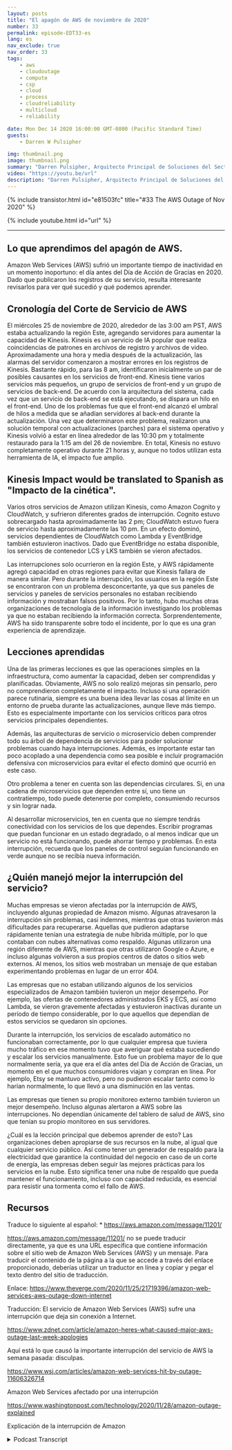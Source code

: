 ```yaml
---
layout: posts
title: "El apagón de AWS de noviembre de 2020"
number: 33
permalink: episode-EDT33-es
lang: es
nav_exclude: true
nav_order: 33
tags:
    - aws
    - cloudoutage
    - compute
    - csp
    - cloud
    - process
    - cloudreliability
    - multicloud
    - reliability

date: Mon Dec 14 2020 16:00:00 GMT-0800 (Pacific Standard Time)
guests:
    - Darren W Pulsipher

img: thumbnail.png
image: thumbnail.png
summary: "Darren Pulsipher, Arquitecto Principal de Soluciones del Sector Público en Intel, habla sobre las lecciones aprendidas de la interrupción de AWS en noviembre de 2020 y soluciones preventivas para navegar por dichas interrupciones."
video: "https://youtu.be/url"
description: "Darren Pulsipher, Arquitecto Principal de Soluciones del Sector Público en Intel, habla sobre las lecciones aprendidas de la interrupción de AWS en noviembre de 2020 y soluciones preventivas para navegar por dichas interrupciones."
---
```


<div>
{% include transistor.html id="e81503fc" title="#33 The AWS Outage of Nov 2020" %}

{% include youtube.html id="url" %}
</div>

---

## Lo que aprendimos del apagón de AWS.

Amazon Web Services (AWS) sufrió un importante tiempo de inactividad en un momento inoportuno: el día antes del Día de Acción de Gracias en 2020. Dado que publicaron los registros de su servicio, resulta interesante revisarlos para ver qué sucedió y qué podemos aprender.

## Cronología del Corte de Servicio de AWS

El miércoles 25 de noviembre de 2020, alrededor de las 3:00 am PST, AWS estaba actualizando la región Este, agregando servidores para aumentar la capacidad de Kinesis. Kinesis es un servicio de IA popular que realiza coincidencias de patrones en archivos de registro y archivos de video. Aproximadamente una hora y media después de la actualización, las alarmas del servidor comenzaron a mostrar errores en los registros de Kinesis. Bastante rápido, para las 8 am, identificaron inicialmente un par de posibles causantes en los servicios de front-end. Kinesis tiene varios servicios más pequeños, un grupo de servicios de front-end y un grupo de servicios de back-end. De acuerdo con la arquitectura del sistema, cada vez que un servicio de back-end se está ejecutando, se dispara un hilo en el front-end. Uno de los problemas fue que el front-end alcanzó el umbral de hilos a medida que se añadían servidores al back-end durante la actualización. Una vez que determinaron este problema, realizaron una solución temporal con actualizaciones (parches) para el sistema operativo y Kinesis volvió a estar en línea alrededor de las 10:30 pm y totalmente restaurado para la 1:15 am del 26 de noviembre. En total, Kinesis no estuvo completamente operativo durante 21 horas y, aunque no todos utilizan esta herramienta de IA, el impacto fue amplio.

## Kinesis Impact would be translated to Spanish as "Impacto de la cinética".

Varios otros servicios de Amazon utilizan Kinesis, como Amazon Cognito y CloudWatch, y sufrieron diferentes grados de interrupción. Cognito estuvo sobrecargado hasta aproximadamente las 2 pm; CloudWatch estuvo fuera de servicio hasta aproximadamente las 10 pm. En un efecto dominó, servicios dependientes de CloudWatch como Lambda y EventBridge también estuvieron inactivos. Dado que EventBridge no estaba disponible, los servicios de contenedor LCS y LKS también se vieron afectados.

Las interrupciones solo ocurrieron en la región Este, y AWS rápidamente agregó capacidad en otras regiones para evitar que Kinesis fallara de manera similar. Pero durante la interrupción, los usuarios en la región Este se encontraron con un problema desconcertante, ya que sus paneles de servicios y paneles de servicios personales no estaban recibiendo información y mostraban falsos positivos. Por lo tanto, hubo muchas otras organizaciones de tecnología de la información investigando los problemas ya que no estaban recibiendo la información correcta. Sorprendentemente, AWS ha sido transparente sobre todo el incidente, por lo que es una gran experiencia de aprendizaje.

## Lecciones aprendidas

Una de las primeras lecciones es que las operaciones simples en la infraestructura, como aumentar la capacidad, deben ser comprendidas y planificadas. Obviamente, AWS no solo realizó mejoras sin pensarlo, pero no comprendieron completamente el impacto. Incluso si una operación parece rutinaria, siempre es una buena idea llevar las cosas al límite en un entorno de prueba durante las actualizaciones, aunque lleve más tiempo. Esto es especialmente importante con los servicios críticos para otros servicios principales dependientes.

Además, las arquitecturas de servicio o microservicio deben comprender todo su árbol de dependencia de servicios para poder solucionar problemas cuando haya interrupciones. Además, es importante estar tan poco acoplado a una dependencia como sea posible e incluir programación defensiva con microservicios para evitar el efecto dominó que ocurrió en este caso.

Otro problema a tener en cuenta son las dependencias circulares. Si, en una cadena de microservicios que dependen entre sí, uno tiene un contratiempo, todo puede detenerse por completo, consumiendo recursos y sin lograr nada.

Al desarrollar microservicios, ten en cuenta que no siempre tendrás conectividad con los servicios de los que dependes. Escribir programas que puedan funcionar en un estado degradado, o al menos indicar que un servicio no está funcionando, puede ahorrar tiempo y problemas. En esta interrupción, recuerda que los paneles de control seguían funcionando en verde aunque no se recibía nueva información.

## ¿Quién manejó mejor la interrupción del servicio?

Muchas empresas se vieron afectadas por la interrupción de AWS, incluyendo algunas propiedad de Amazon mismo. Algunas atravesaron la interrupción sin problemas, casi indemnes, mientras que otras tuvieron más dificultades para recuperarse. Aquellas que pudieron adaptarse rápidamente tenían una estrategia de nube híbrida múltiple, por lo que contaban con nubes alternativas como respaldo. Algunas utilizaron una región diferente de AWS, mientras que otras utilizaron Google o Azure, e incluso algunas volvieron a sus propios centros de datos o sitios web externos. Al menos, los sitios web mostraban un mensaje de que estaban experimentando problemas en lugar de un error 404.

Las empresas que no estaban utilizando algunos de los servicios especializados de Amazon también tuvieron un mejor desempeño. Por ejemplo, las ofertas de contenedores administrados EKS y ECS, así como Lambda, se vieron gravemente afectadas y estuvieron inactivas durante un período de tiempo considerable, por lo que aquellos que dependían de estos servicios se quedaron sin opciones.

Durante la interrupción, los servicios de escalado automático no funcionaban correctamente, por lo que cualquier empresa que tuviera mucho tráfico en ese momento tuvo que averiguar qué estaba sucediendo y escalar los servicios manualmente. Esto fue un problema mayor de lo que normalmente sería, ya que era el día antes del Día de Acción de Gracias, un momento en el que muchos consumidores viajan y compran en línea. Por ejemplo, Etsy se mantuvo activo, pero no pudieron escalar tanto como lo harían normalmente, lo que llevó a una disminución en las ventas.

Las empresas que tienen su propio monitoreo externo también tuvieron un mejor desempeño. Incluso algunas alertaron a AWS sobre las interrupciones. No dependían únicamente del tablero de salud de AWS, sino que tenían su propio monitoreo en sus servidores.

¿Cuál es la lección principal que debemos aprender de esto? Las organizaciones deben apropiarse de sus recursos en la nube, al igual que cualquier servicio público. Así como tener un generador de respaldo para la electricidad que garantice la continuidad del negocio en caso de un corte de energía, las empresas deben seguir las mejores prácticas para los servicios en la nube. Esto significa tener una nube de respaldo que pueda mantener el funcionamiento, incluso con capacidad reducida, es esencial para resistir una tormenta como el fallo de AWS.

## Recursos

Traduce lo siguiente al español: * https://aws.amazon.com/message/11201/

https://aws.amazon.com/message/11201/ no se puede traducir directamente, ya que es una URL específica que contiene información sobre el sitio web de Amazon Web Services (AWS) y un mensaje. Para traducir el contenido de la página a la que se accede a través del enlace proporcionado, deberías utilizar un traductor en línea y copiar y pegar el texto dentro del sitio de traducción.

Enlace: https://www.theverge.com/2020/11/25/21719396/amazon-web-services-aws-outage-down-internet

Traducción: El servicio de Amazon Web Services (AWS) sufre una interrupción que deja sin conexión a Internet.

https://www.zdnet.com/article/amazon-heres-what-caused-major-aws-outage-last-week-apologies

Aquí está lo que causó la importante interrupción del servicio de AWS la semana pasada: disculpas.

https://www.wsj.com/articles/amazon-web-services-hit-by-outage-11606326714

Amazon Web Services afectado por una interrupción

https://www.washingtonpost.com/technology/2020/11/28/amazon-outage-explained

Explicación de la interrupción de Amazon



<details>
<summary> Podcast Transcript </summary>

<p></p>

</details>
